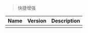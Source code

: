 > 快捷增强

| Name | Version | Description |
| :--- | :------ | :---------- |
|      |         |             |
